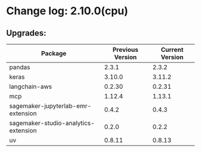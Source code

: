 # Change log: 2.10.0(cpu)

## Upgrades: 

Package | Previous Version | Current Version
---|---|---
pandas|2.3.1|2.3.2
keras|3.10.0|3.11.2
langchain-aws|0.2.30|0.2.31
mcp|1.12.4|1.13.1
sagemaker-jupyterlab-emr-extension|0.4.2|0.4.3
sagemaker-studio-analytics-extension|0.2.0|0.2.2
uv|0.8.11|0.8.13
